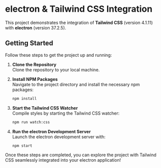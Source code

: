 # electron & Tailwind CSS Integration

This project demonstrates the integration of **Tailwind CSS** (version 4.1.11) with **electron** (version 37.2.5). 

## Getting Started

Follow these steps to get the project up and running:

1. **Clone the Repository**  
   Clone the repository to your local machine.
2. **Install NPM Packages**  
   Navigate to the project directory and install the necessary npm packages:

   ```bash
   npm install
   ```

3. **Start the Tailwind CSS Watcher**  
   Compile styles by starting the Tailwind CSS watcher:

   ```bash
   npm run watch:css
   ```

4. **Run the electron Development Server**  
   Launch the electron development server with:
   ```bash
   npm start
   ```

Once these steps are completed, you can explore the project with Tailwind CSS seamlessly integrated into your electron application!
